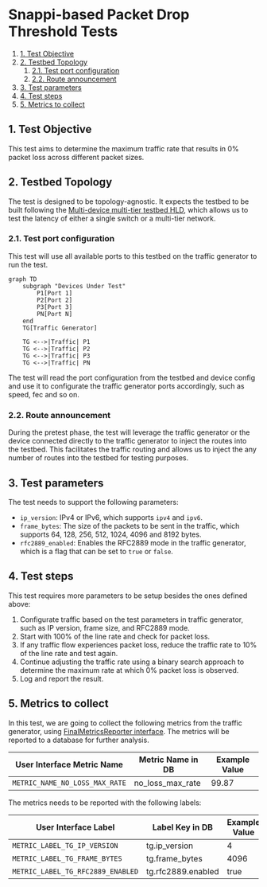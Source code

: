 # Snappi-based Packet Drop Threshold Tests

1. [1. Test Objective](#1-test-objective)
2. [2. Testbed Topology](#2-testbed-topology)
   1. [2.1. Test port configuration](#21-test-port-configuration)
   2. [2.2. Route announcement](#22-route-announcement)
3. [3. Test parameters](#3-test-parameters)
4. [4. Test steps](#4-test-steps)
5. [5. Metrics to collect](#5-metrics-to-collect)

## 1. Test Objective

This test aims to determine the maximum traffic rate that results in 0% packet loss across different packet sizes.

## 2. Testbed Topology

The test is designed to be topology-agnostic. It expects the testbed to be built following the [Multi-device multi-tier testbed HLD](../../testbed/README.testbed.NUT.md), which allows us to test the latency of either a single switch or a multi-tier network.

### 2.1. Test port configuration

This test will use all available ports to this testbed on the traffic generator to run the test.

```mermaid
graph TD
    subgraph "Devices Under Test"
        P1[Port 1]
        P2[Port 2]
        P3[Port 3]
        PN[Port N]
    end
    TG[Traffic Generator]

    TG <-->|Traffic| P1
    TG <-->|Traffic| P2
    TG <-->|Traffic| P3
    TG <-->|Traffic| PN
```

The test will read the port configuration from the testbed and device config and use it to configurate the traffic generator ports accordingly, such as speed, fec and so on.

### 2.2. Route announcement

During the pretest phase, the test will leverage the traffic generator or the device connected directly to the traffic generator to inject the routes into the testbed. This facilitates the traffic routing and allows us to inject the any number of routes into the testbed for testing purposes.

## 3. Test parameters

The test needs to support the following parameters:

- `ip_version`: IPv4 or IPv6, which supports `ipv4` and `ipv6`.
- `frame_bytes`: The size of the packets to be sent in the traffic, which supports 64, 128, 256, 512, 1024, 4096 and 8192 bytes.
- `rfc2889_enabled`: Enables the RFC2889 mode in the traffic generator, which is a flag that can be set to `true` or `false`.

## 4. Test steps

This test requires more parameters to be setup besides the ones defined above:

1. Configurate traffic based on the test parameters in traffic generator, such as IP version, frame size, and RFC2889 mode.
2. Start with 100% of the line rate and check for packet loss.
3. If any traffic flow experiences packet loss, reduce the traffic rate to 10% of the line rate and test again.
4. Continue adjusting the traffic rate using a binary search approach to determine the maximum rate at which 0% packet loss is observed.
5. Log and report the result.

## 5. Metrics to collect

In this test, we are going to collect the following metrics from the traffic generator, using [FinalMetricsReporter interface](../../../test_reporting/telemetry/README.md). The metrics will be reported to a database for further analysis.

| User Interface Metric Name     | Metric Name in DB | Example Value |
|--------------------------------|-------------------|---------------|
| `METRIC_NAME_NO_LOSS_MAX_RATE` | no_loss_max_rate  | 99.87         |

The metrics needs to be reported with the following labels:

| User Interface Label              | Label Key in DB    | Example Value |
|-----------------------------------|--------------------|---------------|
| `METRIC_LABEL_TG_IP_VERSION`      | tg.ip_version      | 4             |
| `METRIC_LABEL_TG_FRAME_BYTES`     | tg.frame_bytes     | 4096          |
| `METRIC_LABEL_TG_RFC2889_ENABLED` | tg.rfc2889.enabled | true          |
